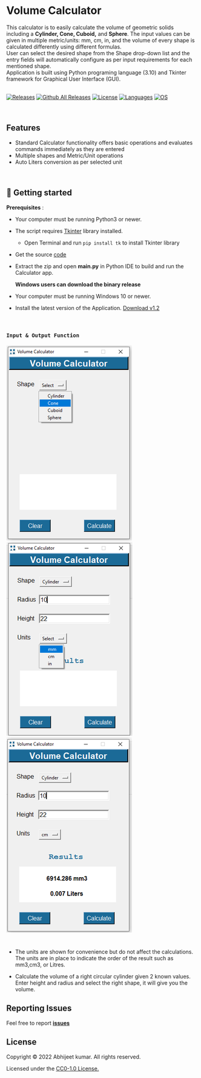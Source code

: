 # Volume Calculator

 This calculator is to easily calculate the volume of geometric solids including a **Cylinder, Cone, Cuboid,** and **Sphere**.
 The input values can be given in multiple metric/units:  mm, cm, in, and the volume of every shape is calculated differently using different formulas.</br>
User can select the desired shape from the Shape drop-down list and the entry fields will automatically configure as per input requirements for each mentioned shape.</br>
Application is built using Python programing language (3.10) and Tkinter framework for Graphical User Interface (GUI).
</br>
</br>
<!-- Badge section -->

[![Releases](https://img.shields.io/badge/Github-Releases-blue)](https://github.com/Abhijeetbyte/Volume-Calculator/releases)
[![Github All Releases](https://img.shields.io/github/downloads/Abhijeetbyte/Volume-Calculator/total?color=green&label=Downloads&style=plastic)](https://github.com/Abhijeetbyte/Volume-Calculator/releases/download/Version1.2/Volume.Calculator.setup.exe)
[![License](https://img.shields.io/github/license/Abhijeetbyte/Volume-Calculator?label=License)](LICENSE)
[![Languages](https://img.shields.io/badge/Python-FFD43B?plastic&logo=python&logoColor=blue)](main.py)
[![OS](https://img.shields.io/badge/Windows-0078D6?style=plastic&logo=windows&logoColor=white)](README.md)

</br>

## Features
* Standard Calculator functionality offers basic operations and evaluates commands immediately as they are entered
* Multiple shapes and Metric/Unit operations
* Auto Liters conversion as per selected unit

</br>


## 🚀 Getting started


<b>Prerequisites</b> :

* Your computer must be running Python3 or newer.
* The script requires [Tkinter](https://docs.python.org/3/library/tkinter.html) library installed. </br>
   - Open Terminal and run `pip install tk` to install Tkinter library </br>
* Get the source [code](https://github.com/Abhijeetbyte/Volume-Calculator/archive/refs/heads/main.zip)

* Extract the zip and open <b> main.py</b> in Python IDE to build and run the Calculator app.</br>
 
  **Windows users can download the binary release**
  
* Your computer must be running Windows 10 or newer.
* Install the latest version of the Application. [Download v1.2](https://github.com/Abhijeetbyte/Volume-Calculator/releases/download/Version1.2/Volume.Calculator.setup.exe)
</br>


### `Input & Output Function`
![shape select](Images/shape-selection.png) ![units](Images/multiple-unit-selection.png)![cylinder](Images/cylinder.png)
#
* The units are shown for convenience but do not affect the calculations. The units  are in place to indicate the order of the result such as mm3,cm3, or Litres.

* Calculate the volume of a right circular cylinder given 2 known values.
  Enter height and radius and select the right shape, it will give you the volume.

## Reporting Issues

Feel free to report <b>[issues](https://github.com/Abhijeetbyte/Volume-Calculator/issues/new)</b>

## License

Copyright © 2022 Abhijeet kumar. All rights reserved.

Licensed under the [CC0-1.0 License.](LICENSE)
